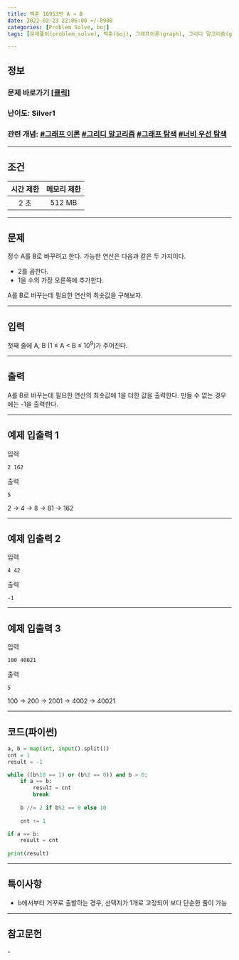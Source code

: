```yaml
---
title: 백준 16953번 A → B
date: 2022-03-23 22:06:00 +/-0900
categories: [Problem Solve, boj]
tags: [문제풀이(problem_solve), 백준(boj), 그래프이론(graph), 그리디 알고리즘(greedy_algorithm), 그래프탐색(graph_search), 너비우선탐색(breadth_first_search)]

---
```

## 정보
### 문제 바로가기 [[클릭](https://www.acmicpc.net/problem/16953)]
### 난이도: Silver1
### 관련 개념: [#그래프 이론](https://www.acmicpc.net/problemset?sort=ac_desc&algo=7) [#그리디 알고리즘](https://www.acmicpc.net/problemset?sort=ac_desc&algo=33) [#그래프 탐색](https://www.acmicpc.net/problemset?sort=ac_desc&algo=11) [#너비 우선 탐색](https://www.acmicpc.net/problemset?sort=ac_desc&algo=126)

---
## 조건

시간 제한|메모리 제한
:---:|:---:
2 초|512 MB

---
## 문제
정수 A를 B로 바꾸려고 한다. 가능한 연산은 다음과 같은 두 가지이다.

- 2를 곱한다.
- 1을 수의 가장 오른쪽에 추가한다. 

A를 B로 바꾸는데 필요한 연산의 최솟값을 구해보자.

---
## 입력
첫째 줄에 A, B (1 ≤ A < B ≤ 10<sup>9</sup>)가 주어진다.

---
## 출력
A를 B로 바꾸는데 필요한 연산의 최솟값에 1을 더한 값을 출력한다. 만들 수 없는 경우에는 -1을 출력한다.

---
## 예제 입출력 1
입력
```
2 162
```

출력
```
5
```

2 → 4 → 8 → 81 → 162

---
## 예제 입출력 2
입력
```
4 42
```

출력
```
-1
```

---
## 예제 입출력 3
입력
```
100 40021
```

출력
```
5
```

100 → 200 → 2001 → 4002 → 40021

---
## 코드(파이썬)
```python
a, b = map(int, input().split())
cnt = 1
result = -1

while ((b%10 == 1) or (b%2 == 0)) and b > 0:
    if a == b:
        result = cnt
        break
    
    b //= 2 if b%2 == 0 else 10
    
    cnt += 1

if a == b:
    result = cnt
    
print(result)

```

---
## 특이사항
- b에서부터 거꾸로 출발하는 경우, 선택지가 1개로 고정되어 보다 단순한 풀이 가능

---
## 참고문헌
\- 
